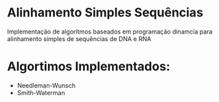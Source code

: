 # Alinhamento Simples Sequências
Implementação de algoritmos baseados em programação dinamcia para alinhamento simples de sequências de DNA e RNA

# Algortimos Implementados:
* Needleman-Wunsch
* Smith-Waterman

